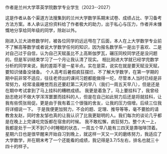 作者是兰州大学萃英学院数学专业学生（2023--2027）

这是作者从各个渠道方法搜集到的兰州大学数学系期末试卷、成绩占比、学习备考方法方案。本人承认这份资料给了作者极大的助力，出于私心与压力，作者并未慷慨地分享给同年级的同学，除赵以外。


刚进入兰大进修数学时，被各位同学的远远甩在了后面，本人在上大学数学专业前不了解高等数学或者说大学数学任何的知识，因为报名数学系一是出于喜欢、二是对自己过于自信，认为自己天赋虽比不上高斯伽罗瓦，碾压同校同学还是没问题的。但是军训结束学习了一个月让我认清了现实。
相比刚进大学就已经学完数学分析的同学来说，我的差距不是一星半点。实在是菜，说实在就是要天赋没天赋，要知识储备没储备。
个人高考后暑假疯狂摆烂、不了解大学数学，在第一学期的期中前非常不适应，往往老师出的课间习题都能做得一坨，尽管本人当时已经是非常努力，经常凌晨睡觉而且还要赶第二天的早八（我们一周五天早八），但是还是在期中考试拿到了马上挂科的糟糕成绩。
我更是着急了，马上要挂科了，我曾经励志绝对不做大学浑浑噩噩而挂科的人，但是在自己如此努力后还是将就挂科，让我有些慌张局促。更是由于我有着三个很强的舍友，让我的压力倍增。后续三位我将详细说一下。
于是我便更加努力，不会的题、定理、推导等等，毫不要脸的请教舍友赵，同时舍友邹也真的让我认识了比我更聪明的人。我们每次的谈论几乎都是在晚上上完课吃完饭都在宿舍的时候。
我不敢松懈，疯狂努力。整个大一上，我都是处于一天不到7小时睡眠的状态，一周五个早八能有三四天是靠咖啡顶着。星期六日也是很早醒来开始自习到晚上，就这样一天又一天的磨练努力，我适应了大学数学，并在期末考了一个还能看的成绩，我记得是3.7/5左右，排名也就三十四十的样子。
